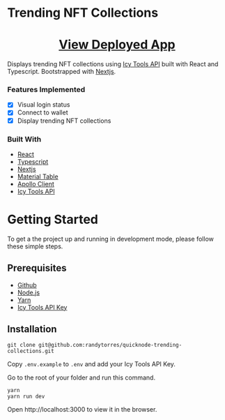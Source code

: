 # Trending NFT Collections

<h1 align="center">
  <a href="https://trending-nft-collections.vercel.app/">View Deployed App</a>
</h1>

Displays trending NFT collections using [Icy Tools API](https://developers.icy.tools/) built with React and Typescript. Bootstrapped with [Nextjs](https://nextjs.org/).
### Features Implemented
- [x] Visual login status
- [x] Connect to wallet
- [x] Display trending NFT collections

### Built With
- [React](https://reactjs.org/)
- [Typescript](https://www.typescriptlang.org/)
- [Nextjs](https://nextjs.org/)
- [Material Table](https://material-table.com/)
- [Apollo Client](https://www.apollographql.com/docs/react/get-started)
- [Icy Tools API](https://developers.icy.tools/)

# Getting Started
To get a the project up and running in development mode, please follow these simple steps.

## Prerequisites

- [Github](https://github.com/)
- [Node.js](https://nodejs.org/en/)
- [Yarn](https://yarnpkg.com/)
- [Icy Tools API Key](https://www.quicknode.com)

## Installation

```
git clone git@github.com:randytorres/quicknode-trending-collections.git
```

Copy `.env.example` to `.env` and add your Icy Tools API Key.

Go to the root of your folder and run this command.

```
yarn
yarn run dev 
```
Open http://localhost:3000 to view it in the browser.
